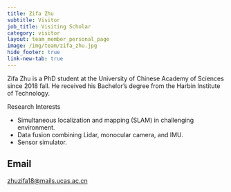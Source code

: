 ```yaml
---
title: Zifa Zhu
subtitle: Visitor
job_title: Visiting Scholar
category: visitor
layout: team_member_personal_page
image: /img/team/zifa_zhu.jpg
hide_footer: true
link-new-tab: true
---
```


Zifa Zhu is a PhD student at the University of Chinese Academy of Sciences since 2018 fall. He received his Bachelor’s degree from the Harbin Institute of Technology.

Research Interests
- Simultaneous localization and mapping (SLAM) in challenging environment.
- Data fusion combining Lidar, monocular camera, and IMU.
- Sensor simulator.

## Email ##
zhuzifa18@mails.ucas.ac.cn
